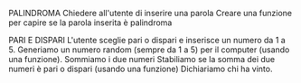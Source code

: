 PALINDROMA
Chiedere all'utente di inserire una parola
Creare una funzione per capire se la parola inserita è palindroma

PARI E DISPARI
L'utente sceglie pari o dispari e inserisce un numero da 1 a 5.
Generiamo un numero random (sempre da 1 a 5) per il computer (usando una funzione).
Sommiamo i due numeri
Stabiliamo se la somma dei due numeri è pari o dispari (usando una funzione)
Dichiariamo chi ha vinto.